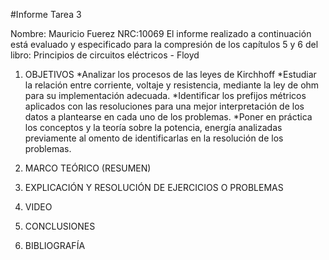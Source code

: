#Informe Tarea 3

Nombre: Mauricio Fuerez
NRC:10069
El informe realizado a continuación está evaluado y especificado para la compresión de los capítulos 5 y 6 del libro:  Principios de circuitos eléctricos - Floyd
1.	OBJETIVOS
*Analizar los procesos de las leyes de Kirchhoff
*Estudiar la relación entre corriente, voltaje y resistencia, mediante la ley de ohm para su implementación adecuada.
*Identificar los prefijos métricos aplicados con las resoluciones para una mejor interpretación de los datos a plantearse en cada uno de los problemas.
*Poner en práctica los conceptos y la teoría sobre la potencia, energía analizadas previamente al omento de identificarlas en la resolución de los problemas.

2.	MARCO TEÓRICO (RESUMEN)




3.	EXPLICACIÓN Y RESOLUCIÓN DE EJERCICIOS O PROBLEMAS






4.	VIDEO


5.	CONCLUSIONES

6.	BIBLIOGRAFÍA

